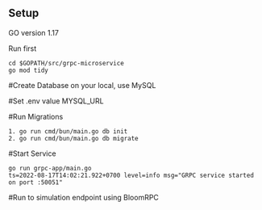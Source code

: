 ## Setup

GO version 1.17



Run first
```console
cd $GOPATH/src/grpc-microservice
go mod tidy
```

#Create Database on your local, use MySQL 

#Set .env value MYSQL_URL 

#Run Migrations
```
1. go run cmd/bun/main.go db init
2. go run cmd/bun/main.go db migrate
```

#Start Service
```> make run-grpc
go run grpc-app/main.go
ts=2022-08-17T14:02:21.922+0700 level=info msg="GRPC service started on port :50051"
```

#Run to simulation endpoint using BloomRPC


